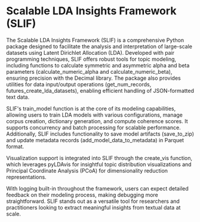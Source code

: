 # Scalable LDA Insights Framework (SLIF)
The Scalable LDA Insights Framework (SLIF) is a comprehensive Python package designed to facilitate the analysis and interpretation of large-scale datasets using Latent Dirichlet Allocation (LDA). Developed with pair programming techniques, SLIF offers robust tools for topic modeling, including functions to calculate symmetric and asymmetric alpha and beta parameters (calculate_numeric_alpha and calculate_numeric_beta), ensuring precision with the Decimal library. The package also provides utilities for data input/output operations (get_num_records, futures_create_lda_datasets), enabling efficient handling of JSON-formatted text data.

SLIF's train_model function is at the core of its modeling capabilities, allowing users to train LDA models with various configurations, manage corpus creation, dictionary generation, and compute coherence scores. It supports concurrency and batch processing for scalable performance. Additionally, SLIF includes functionality to save model artifacts (save_to_zip) and update metadata records (add_model_data_to_metadata) in Parquet format.

Visualization support is integrated into SLIF through the create_vis function, which leverages pyLDAvis for insightful topic distribution visualizations and Principal Coordinate Analysis (PCoA) for dimensionality reduction representations.

With logging built-in throughout the framework, users can expect detailed feedback on their modeling process, making debugging more straightforward. SLIF stands out as a versatile tool for researchers and practitioners looking to extract meaningful insights from textual data at scale.
